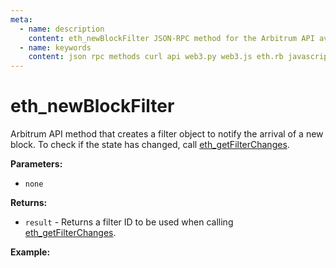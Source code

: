 ```yaml
---
meta:
  - name: description
    content: eth_newBlockFilter JSON-RPC method for the Arbitrum API available with examples in web3.js, web3.py, eth.rb, and cURL.
  - name: keywords
    content: json rpc methods curl api web3.py web3.js eth.rb javascript python ruby Arbitrum
---
```


# eth_newBlockFilter

Arbitrum API method that creates a filter object to notify the arrival of a new block. To check if the state has changed, call [eth_getFilterChanges](/api/arbitrum/eth_getfilterchanges).

**Parameters:**

- `none`

**Returns:**

- `result` - Returns a filter ID to be used when calling [eth_getFilterChanges](/api/arbitrum/eth_getfilterchanges).

**Example:**

<CodeSwitcher :languages="{js:'web3.js', py:'web3.py', rb:'eth.rb', cr:'cURL'}">
<template v-slot:js>

```js
// Web3.js does not support this feature. See the Web3.js subscriptions page.
```

</template>
<template v-slot:py>

```py
from web3 import Web3
node_url = "CHAINSTACK_NODE_URL"
newBlockFilterId = web3.eth.filter("latest")
print(newBlockFilterId)

```

</template>
<template v-slot:rb>

```rb
require "eth"
client = Eth::Client.create "CHAINSTACK_NODE_URL"
response = client.eth_new_block_filter
puts response["result"]
```

</template>
<template v-slot:cr>

```sh
curl -X POST "CHAINSTACK_NODE_URL" \
  -H "Content-Type: application/json" \
  --data '{"method":"eth_newBlockFilter","params":[], "jsonrpc":"2.0", "id":1}'
```

</template>
</CodeSwitcher>
